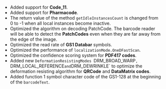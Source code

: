 
- Added support for **Code_11**.
- Added support for **Pharmacode**.
- The return value of the method `getIdleInstancesCount` is changed from 0 to -1 when all local instances become inactive.
- Optimized the algorithm on decoding PatchCode. The barcode reader will be able to detect the **PatchCodes** even when they are far away from the edge of the image.
- Optimized the read rate of **GS1 Databar** symbols.
- Optimized the performance of `localizationMode.OneDFastScan`.
- Optimized the confidence scoring system for **PDF417 codes**.
- Added new `DeformationResistingModes `DRM_BROAD_WARP`, `DRM_LOCAL_REFERENCE` and `DRM_DEWRINKLE` to optimize the deformation resisting algorithm for **QRCode** and **DataMatrix codes**. 
- Added function 1 symbol character code of the GS1-128 at the beginning of the `barcodeText`.

